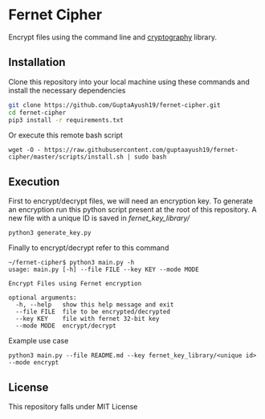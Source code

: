 # Fernet Cipher
Encrypt files using the command line and [cryptography](https://pypi.org/project/cryptography/) library.

## Installation
Clone this repository into your local machine using these commands and install the necessary dependencies
```bash
git clone https://github.com/GuptaAyush19/fernet-cipher.git
cd fernet-cipher
pip3 install -r requirements.txt
```
Or execute this remote bash script
```
wget -O - https://raw.githubusercontent.com/guptaayush19/fernet-cipher/master/scripts/install.sh | sudo bash
```

## Execution
First to encrypt/decrypt files, we will need an encryption key. To generate an encryption run this python script present at the root of this repository. A new file with a unique ID is saved in *fernet_key_library/*
```
python3 generate_key.py
```
Finally to encrypt/decrypt refer to this command
```
~/fernet-cipher$ python3 main.py -h
usage: main.py [-h] --file FILE --key KEY --mode MODE

Encrypt Files using Fernet encryption

optional arguments:
  -h, --help   show this help message and exit
  --file FILE  file to be encrypted/decrypted
  --key KEY    file with fernet 32-bit key
  --mode MODE  encrypt/decrypt
```
Example use case
```
python3 main.py --file README.md --key fernet_key_library/<unique id> --mode encrypt
```

## License
This repository falls under MIT License
